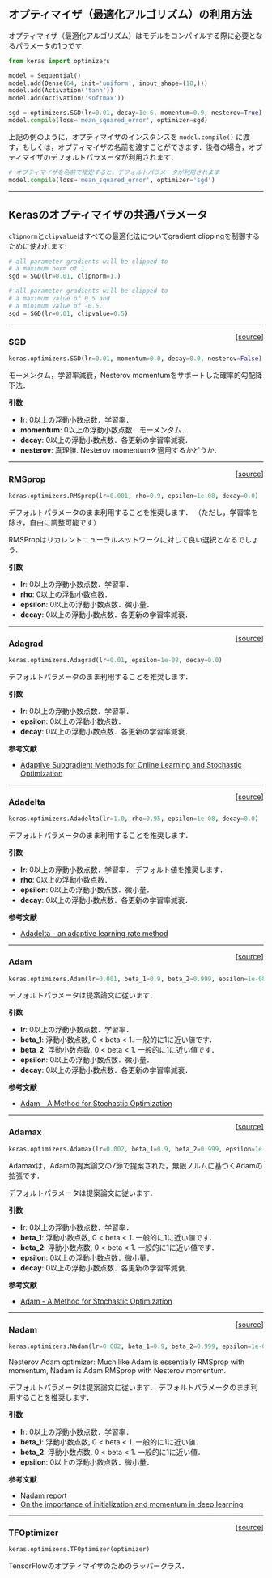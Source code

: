 ## オプティマイザ（最適化アルゴリズム）の利用方法

オプティマイザ（最適化アルゴリズム）はモデルをコンパイルする際に必要となるパラメータの1つです:

```python
from keras import optimizers

model = Sequential()
model.add(Dense(64, init='uniform', input_shape=(10,)))
model.add(Activation('tanh'))
model.add(Activation('softmax'))

sgd = optimizers.SGD(lr=0.01, decay=1e-6, momentum=0.9, nesterov=True)
model.compile(loss='mean_squared_error', optimizer=sgd)
```

上記の例のように，オプティマイザのインスタンスを `model.compile()` に渡す，もしくは，オプティマイザの名前を渡すことができます．後者の場合，オプティマイザのデフォルトパラメータが利用されます．

```python
# オプティマイザを名前で指定すると，デフォルトパラメータが利用されます
model.compile(loss='mean_squared_error', optimizer='sgd')
```

----

## Kerasのオプティマイザの共通パラメータ

`clipnorm`と`clipvalue`はすべての最適化法についてgradient clippingを制御するために使われます:

```python
# all parameter gradients will be clipped to
# a maximum norm of 1.
sgd = SGD(lr=0.01, clipnorm=1.)
```

```python
# all parameter gradients will be clipped to
# a maximum value of 0.5 and
# a minimum value of -0.5.
sgd = SGD(lr=0.01, clipvalue=0.5)
```

----

<span style="float:right;">[[source]](https://github.com/fchollet/keras/blob/master/keras/optimizers.py#L128)</span>
### SGD

```python
keras.optimizers.SGD(lr=0.01, momentum=0.0, decay=0.0, nesterov=False)
```

モーメンタム，学習率減衰，Nesterov momentumをサポートした確率的勾配降下法．

__引数__

- __lr__: 0以上の浮動小数点数．学習率．
- __momentum__: 0以上の浮動小数点数．モーメンタム．
- __decay__: 0以上の浮動小数点数．各更新の学習率減衰．
- __nesterov__: 真理値. Nesterov momentumを適用するかどうか．

----

<span style="float:right;">[[source]](https://github.com/fchollet/keras/blob/master/keras/optimizers.py#L190)</span>
### RMSprop

```python
keras.optimizers.RMSprop(lr=0.001, rho=0.9, epsilon=1e-08, decay=0.0)
```

デフォルトパラメータのまま利用することを推奨します．
（ただし，学習率を除き，自由に調整可能です）

RMSPropはリカレントニューラルネットワークに対して良い選択となるでしょう．

__引数__

- __lr__: 0以上の浮動小数点数．学習率．
- __rho__: 0以上の浮動小数点数．
- __epsilon__: 0以上の浮動小数点数．微小量．
- __decay__: 0以上の浮動小数点数．各更新の学習率減衰．

----

<span style="float:right;">[[source]](https://github.com/fchollet/keras/blob/master/keras/optimizers.py#L253)</span>
### Adagrad

```python
keras.optimizers.Adagrad(lr=0.01, epsilon=1e-08, decay=0.0)
```

デフォルトパラメータのまま利用することを推奨します．

__引数__

- __lr__: 0以上の浮動小数点数．学習率．
- __epsilon__: 0以上の浮動小数点数．
- __decay__: 0以上の浮動小数点数．各更新の学習率減衰．

__参考文献__

- [Adaptive Subgradient Methods for Online Learning and Stochastic Optimization](http://www.jmlr.org/papers/volume12/duchi11a/duchi11a.pdf)

----

<span style="float:right;">[[source]](https://github.com/fchollet/keras/blob/master/keras/optimizers.py#L307)</span>
### Adadelta

```python
keras.optimizers.Adadelta(lr=1.0, rho=0.95, epsilon=1e-08, decay=0.0)
```

デフォルトパラメータのまま利用することを推奨します．

__引数__

- __lr__: 0以上の浮動小数点数．学習率．
    デフォルト値を推奨します．
- __rho__: 0以上の浮動小数点数．
- __epsilon__: 0以上の浮動小数点数．微小量．
- __decay__: 0以上の浮動小数点数．各更新の学習率減衰．

__参考文献__

- [Adadelta - an adaptive learning rate method](http://arxiv.org/abs/1212.5701)

----

<span style="float:right;">[[source]](https://github.com/fchollet/keras/blob/master/keras/optimizers.py#L376)</span>
### Adam

```python
keras.optimizers.Adam(lr=0.001, beta_1=0.9, beta_2=0.999, epsilon=1e-08, decay=0.0)
```

デフォルトパラメータは提案論文に従います．

__引数__

- __lr__: 0以上の浮動小数点数．学習率．
- __beta_1__: 浮動小数点数, 0 < beta < 1. 一般的に1に近い値です．
- __beta_2__: 浮動小数点数, 0 < beta < 1. 一般的に1に近い値です．
- __epsilon__: 0以上の浮動小数点数．微小量．
- __decay__: 0以上の浮動小数点数．各更新の学習率減衰．

__参考文献__

- [Adam - A Method for Stochastic Optimization](http://arxiv.org/abs/1412.6980v8)

----

<span style="float:right;">[[source]](https://github.com/fchollet/keras/blob/master/keras/optimizers.py#L445)</span>
### Adamax

```python
keras.optimizers.Adamax(lr=0.002, beta_1=0.9, beta_2=0.999, epsilon=1e-08, decay=0.0)
```

Adamaxは，Adamの提案論文の7節で提案された，無限ノルムに基づくAdamの拡張です．

デフォルトパラメータは提案論文に従います．

__引数__

- __lr__: 0以上の浮動小数点数．学習率．
- __beta_1__: 浮動小数点数, 0 < beta < 1. 一般的に1に近い値です．
- __beta_2__: 浮動小数点数, 0 < beta < 1. 一般的に1に近い値です．
- __epsilon__: 0以上の浮動小数点数．微小量．
- __decay__: 0以上の浮動小数点数．各更新の学習率減衰．

__参考文献__

- [Adam - A Method for Stochastic Optimization](http://arxiv.org/abs/1412.6980v8)

----

<span style="float:right;">[[source]](https://github.com/fchollet/keras/blob/master/keras/optimizers.py#L517)</span>
### Nadam

```python
keras.optimizers.Nadam(lr=0.002, beta_1=0.9, beta_2=0.999, epsilon=1e-08, schedule_decay=0.004)
```

Nesterov Adam optimizer: Much like Adam is essentially RMSprop with momentum, Nadam is Adam RMSprop with Nesterov momentum.

デフォルトパラメータは提案論文に従います．
デフォルトパラメータのまま利用することを推奨します．

__引数__

- __lr__: 0以上の浮動小数点数．学習率．
- __beta_1__: 浮動小数点数, 0 < beta < 1. 一般的に1に近い値．
- __beta_2__: 浮動小数点数, 0 < beta < 1. 一般的に1に近い値．
- __epsilon__: 0以上の浮動小数点数．微小量．

__参考文献__

- [Nadam report](http://cs229.stanford.edu/proj2015/054_report.pdf)
- [On the importance of initialization and momentum in deep learning](http://www.cs.toronto.edu/~fritz/absps/momentum.pdf)
----

<span style="float:right;">[[source]](https://github.com/fchollet/keras/blob/master/keras/optimizers.py#L599)</span>
### TFOptimizer

```python
keras.optimizers.TFOptimizer(optimizer)
```

TensorFlowのオプティマイザのためのラッパークラス．
